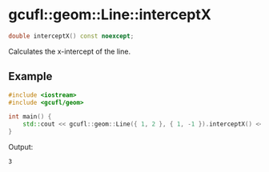 # gcufl::geom::Line::interceptX
```cpp
double interceptX() const noexcept;
```
Calculates the x-intercept of the line.
## Example
```cpp
#include <iostream>
#include <gcufl/geom>

int main() {
	std::cout << gcufl::geom::Line({ 1, 2 }, { 1, -1 }).interceptX() << '\n';
}
```
Output:
```
3
```
